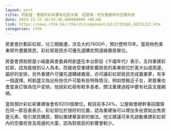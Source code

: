 ```yaml
---
layout: post
title: 柯創盛：重建彩虹邨要有社區支援　招國偉：可先重建邨內空置校舍
date: 2023-12-22 10:53:48.000000000 +08:00
link: https://news.rthk.hk/rthk/ch/component/k2/1733368-20231222.htm
categories: rthk
---
```


房委會計劃彩虹邨，分三期搬遷，涉及大約7400戶，預計歷時15年。當局物色美東邨作遷置居民，彩虹邨居民亦可優先選購宏照道綠置居單位。

房委會資助房屋小組委員會委員柯創盛在本台節目《千禧年代》表示，支持重建彩虹邨，認為能做到以人為本。而接收受重建影響居民的美東邨位於黃大仙或周邊，屬好的安排，另外重建戶可優先選購綠置居，亦可讓彩虹邨居民完成置業夢，有多一個選擇。柯創盛又指出有些住戶可能有些特殊情況，例如想搬近子女，房屋署也會度身訂做為住戶安排。他說彩虹邨有較多長者，關注重建過程中要有社區支援網絡。

當局預計彩虹邨重建後會有9200個單位，較目前多24%。公屋聯會總幹事招國偉在同一節目表表示，彩虹邨位於很好的位置，認為重建後可以增加多些資助出售房屋元素，吸引居民購買，類似重建華富邨的做法。他又建議可率先啟動重建彩虹邨內的空置校舍及周邊的大廈，認為對居民的影響會較少。
